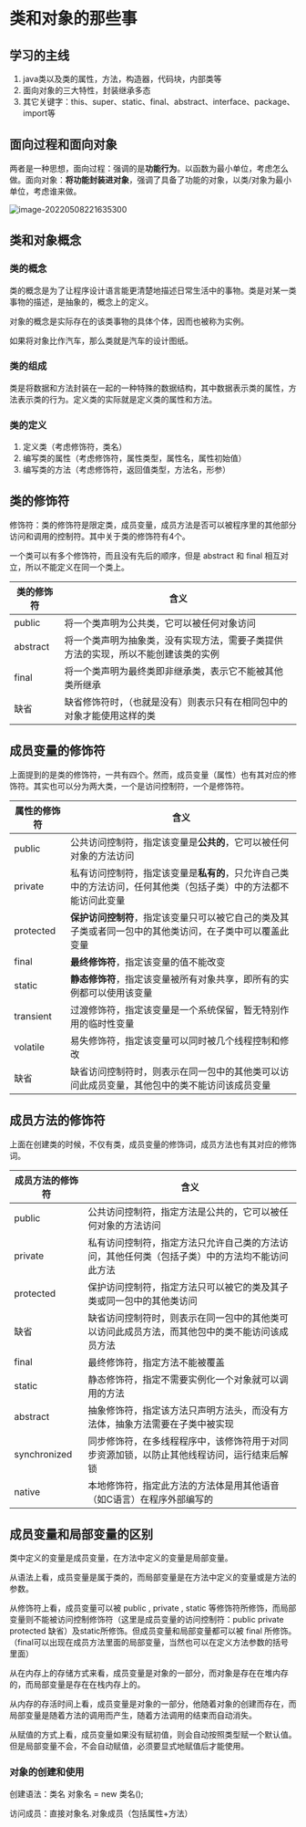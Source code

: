 # 类和对象的那些事

## 学习的主线

1. java类以及类的属性，方法，构造器，代码块，内部类等
2. 面向对象的三大特性，封装继承多态
3. 其它关键字：this、super、static、final、abstract、interface、package、import等

## 面向过程和面向对象

两者是一种思想，面向过程：强调的是**功能行为**。以函数为最小单位，考虑怎么做。面向对象：**将功能封装进对象**，强调了具备了功能的对象，以类/对象为最小单位，考虑谁来做。

![image-20220508221635300](https://ssuublog.oss-cn-shenzhen.aliyuncs.com/java/%E7%B1%BB%E5%92%8C%E5%AF%B9%E8%B1%A1/%E6%8A%8A%E5%A4%A7%E8%B1%A1%E8%A3%85%E8%BF%9B%E5%86%B0%E7%AE%B1.png)

## 类和对象概念

### 类的概念

类的概念是为了让程序设计语言能更清楚地描述日常生活中的事物。类是对某一类事物的描述，是抽象的，概念上的定义。

对象的概念是实际存在的该类事物的具体个体，因而也被称为实例。

如果将对象比作汽车，那么类就是汽车的设计图纸。

### 类的组成

类是将数据和方法封装在一起的一种特殊的数据结构，其中数据表示类的属性，方法表示类的行为。定义类的实际就是定义类的属性和方法。

### 类的定义

1. 定义类（考虑修饰符，类名）
2. 编写类的属性（考虑修饰符，属性类型，属性名，属性初始值）
3. 编写类的方法（考虑修饰符，返回值类型，方法名，形参）

## 类的修饰符

修饰符：类的修饰符是限定类，成员变量，成员方法是否可以被程序里的其他部分访问和调用的控制符。其中关于类的修饰符有4个。

一个类可以有多个修饰符，而且没有先后的顺序，但是 abstract 和 final 相互对立，所以不能定义在同一个类上。

| 类的修饰符 | 含义                                                         |
| ---------- | ------------------------------------------------------------ |
| public     | 将一个类声明为公共类，它可以被任何对象访问                   |
| abstract   | 将一个类声明为抽象类，没有实现方法，需要子类提供方法的实现，所以不能创建该类的实例 |
| final      | 将一个类声明为最终类即非继承类，表示它不能被其他类所继承     |
| 缺省       | 缺省修饰符时，（也就是没有）则表示只有在相同包中的对象才能使用这样的类 |

## 成员变量的修饰符

上面提到的是类的修饰符，一共有四个。然而，成员变量（属性）也有其对应的修饰符。其实也可以分为两大类，一个是访问控制符，一个是修饰符。

| 属性的修饰符 | 含义                                                         |
| ------------ | ------------------------------------------------------------ |
| public       | 公共访问控制符，指定该变量是**公共的**，它可以被任何对象的方法访问 |
| private      | 私有访问控制符，指定该变量是**私有的**，只允许自己类中的方法访问，任何其他类（包括子类）中的方法都不能访问此变量 |
| protected    | **保护访问控制符**，指定该变量只可以被它自己的类及其子类或者同一包中的其他类访问，在子类中可以覆盖此变量 |
| final        | **最终修饰符**，指定该变量的值不能改变                       |
| static       | **静态修饰符**，指定该变量被所有对象共享，即所有的实例都可以使用该变量 |
| transient    | 过渡修饰符，指定该变量是一个系统保留，暂无特别作用的临时性变量 |
| volatile     | 易失修饰符，指定该变量可以同时被几个线程控制和修改           |
| 缺省         | 缺省访问控制符时，则表示在同一包中的其他类可以访问此成员变量，其他包中的类不能访问该成员变量 |

## 成员方法的修饰符

上面在创建类的时候，不仅有类，成员变量的修饰词，成员方法也有其对应的修饰词。

| 成员方法的修饰符 | 含义                                                         |
| ---------------- | ------------------------------------------------------------ |
| public           | 公共访问控制符，指定方法是公共的，它可以被任何对象的方法访问 |
| private          | 私有访问控制符，指定方法只允许自己类的方法访问，其他任何类（包括子类）中的方法均不能访问此方法 |
| protected        | 保护访问控制符，指定方法只可以被它的类及其子类或同一包中的其他类访问 |
| 缺省             | 缺省访问控制符时，则表示在同一包中的其他类可以访问此成员方法，而其他包中的类不能访问该成员方法 |
| final            | 最终修饰符，指定方法不能被覆盖                               |
| static           | 静态修饰符，指定不需要实例化一个对象就可以调用的方法         |
| abstract         | 抽象修饰符，指定该方法只声明方法头，而没有方法体，抽象方法需要在子类中被实现 |
| synchronized     | 同步修饰符，在多线程程序中，该修饰符用于对同步资源加锁，以防止其他线程访问，运行结束后解锁 |
| native           | 本地修饰符，指定此方法的方法体是用其他语音（如C语言）在程序外部编写的 |

## 成员变量和局部变量的区别

类中定义的变量是成员变量，在方法中定义的变量是局部变量。

从语法上看，成员变量是属于类的，而局部变量是在方法中定义的变量或是方法的参数。

从修饰符上看，成员变量可以被 public , private , static 等修饰符所修饰，而局部变量则不能被访问控制修饰符（这里是成员变量的访问控制符：public private protected 缺省）及static所修饰。但成员变量和局部变量都可以被 final 所修饰。（final可以出现在成员方法里面的局部变量，当然也可以在定义方法参数的括号里面）

从在内存上的存储方式来看，成员变量是对象的一部分，而对象是存在在堆内存的，而局部变量是存在在栈内存上的。

从内存的存活时间上看，成员变量是对象的一部分，他随着对象的创建而存在，而局部变量是随着方法的调用而产生，随着方法调用的结束而自动消失。

从赋值的方式上看，成员变量如果没有赋初值，则会自动按照类型赋一个默认值。但是局部变量不会，不会自动赋值，必须要显式地赋值后才能使用。

### 对象的创建和使用

创建语法：类名 对象名 = new 类名();

访问成员：直接对象名.对象成员（包括属性+方法）

